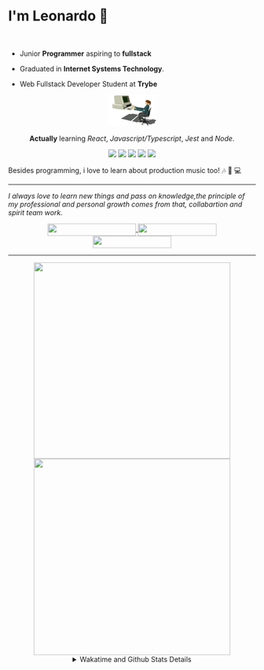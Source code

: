 # I'm Leonardo 🌈
<p align="center">
<img src="https://upload.wikimedia.org/wikipedia/en/thumb/0/05/Flag_of_Brazil.svg/1200px-Flag_of_Brazil.svg.png" width=20 height=15 / >
<img src="https://upload.wikimedia.org/wikipedia/commons/2/2b/Bandeira_do_estado_de_S%C3%A3o_Paulo.svg" width=20 height=15 / >
</p>

- Junior <b>Programmer</b> aspiring to <b>fullstack</b>

- Graduated in <b>Internet Systems Technology</b>.

- Web Fullstack Developer Student at <b>Trybe</b>

<div align="center">

<img src="./img/computer.gif" width="100px">

**Actually** learning _React_, _Javascript/Typescript_, _Jest_ and  _Node_. 

</div>
       
<p align="center">
<img src="https://badges.aleen42.com/src/react.svg">
<img src="https://badges.aleen42.com/src/javascript.svg">
<img src="https://badges.aleen42.com/src/typescript.svg">
<img src="https://badges.aleen42.com/src/jest_1.svg">
<img src="https://badges.aleen42.com/src/node.svg">
<br>
</p>

Besides programming, i love to learn about production music too! :notes: :musical_keyboard: :computer:

* * *

<i>I always love to learn new things and pass on knowledge,the principle of my professional and personal growth comes from that, collabartion and spirit team work.</i><br>

<div align="center">
       
<a href="https://www.linkedin.com/in/lcds90/">
  <img align="center" src="https://img.shields.io/static/v1?logo=linkedin&label=linkedin&message=lcds90&color=blue&style=for-the-badge" height=25 width=180/>
</a>
<a href="http://lcds.me">
  <img align="center" src="https://img.shields.io/static/v1?&label=Portflio&message=site&color=green&style=for-the-badge" height=25 width=160/>
</a>
<a href="mailto:lcds90@gmail.com">
  <img align="center" src="https://img.shields.io/static/v1?&logo=gmail&label=Send&message=Email&color=red&style=for-the-badge" height=25 width=160/>
</a>
       
</div>

* * *

<div align="center">
<a href="https://github.com/lcds90/">
  <img align="center" src="https://github-readme-stats.vercel.app/api/top-langs/?username=lcds90&langs_count=10&theme=gruvbox&layout=compact&include_all_commits=true" height="400px" width="400px"/>
</a>
<a href="https://wakatime.com/@lcds90">
  <img align="center" src="https://github-readme-stats.vercel.app/api/wakatime?username=lcds90&theme=gruvbox&layout=compact" height="400px" width="400px"/>
</a>
       
<details>
       <summary>Wakatime and Github Stats Details</summary>
       <div align="justify">
              
<!--START_SECTION:waka-->
![Profile Views](http://img.shields.io/badge/Profile%20Views-8-blue)

**🐱 My Github Data** 

> 🏆 633 Contributions in the Year 2021
 > 
> 📦 530.7 kB Used in Github's Storage 
 > 
> 💼 Opted to Hire
 > 
> 📜 52 Public Repositories 
 > 
> 🔑 35 Private Repositories  
 > 
**I'm a Night 🦉** 

```text
🌞 Morning    89 commits     ████░░░░░░░░░░░░░░░░░░░░░   15.86% 
🌆 Daytime    160 commits    ███████░░░░░░░░░░░░░░░░░░   28.52% 
🌃 Evening    175 commits    ███████░░░░░░░░░░░░░░░░░░   31.19% 
🌙 Night      137 commits    ██████░░░░░░░░░░░░░░░░░░░   24.42%

```
📅 **I'm Most Productive on Saturday** 

```text
Monday       98 commits     ████░░░░░░░░░░░░░░░░░░░░░   17.47% 
Tuesday      80 commits     ███░░░░░░░░░░░░░░░░░░░░░░   14.26% 
Wednesday    48 commits     ██░░░░░░░░░░░░░░░░░░░░░░░   8.56% 
Thursday     46 commits     ██░░░░░░░░░░░░░░░░░░░░░░░   8.2% 
Friday       61 commits     ██░░░░░░░░░░░░░░░░░░░░░░░   10.87% 
Saturday     114 commits    █████░░░░░░░░░░░░░░░░░░░░   20.32% 
Sunday       114 commits    █████░░░░░░░░░░░░░░░░░░░░   20.32%

```


📊 **This Week I Spent My Time On** 

```text
⌚︎ Time Zone: America/Sao_Paulo

💬 Programming Languages: 
JavaScript               24 hrs 46 mins      ████████████░░░░░░░░░░░░░   50.87% 
JSX                      17 hrs 8 mins       ████████░░░░░░░░░░░░░░░░░   35.21% 
JSON                     3 hrs 28 mins       █░░░░░░░░░░░░░░░░░░░░░░░░   7.13% 
Markdown                 2 hrs 36 mins       █░░░░░░░░░░░░░░░░░░░░░░░░   5.35% 
HTML                     13 mins             ░░░░░░░░░░░░░░░░░░░░░░░░░   0.46%

🔥 Editors: 
VS Code                  48 hrs 41 mins      █████████████████████████   100.0%

🐱‍💻 Projects: 
tocae_music-player       32 hrs 6 mins       ████████████████░░░░░░░░░   65.93% 
sd-013-a-project-frontend6 hrs 45 mins       ███░░░░░░░░░░░░░░░░░░░░░░   13.88% 
css-course-grid          3 hrs 36 mins       █░░░░░░░░░░░░░░░░░░░░░░░░   7.41% 
music_player             2 hrs 11 mins       █░░░░░░░░░░░░░░░░░░░░░░░░   4.49% 
sd-013-a-project-react-te1 hr 45 mins        █░░░░░░░░░░░░░░░░░░░░░░░░   3.61%

💻 Operating System: 
Linux                    48 hrs 34 mins      █████████████████████████   99.74% 
Windows                  7 mins              ░░░░░░░░░░░░░░░░░░░░░░░░░   0.26%

```

**I Mostly Code in JavaScript** 

```text
JavaScript               30 repos            █████████░░░░░░░░░░░░░░░░   37.04% 
TypeScript               15 repos            ████░░░░░░░░░░░░░░░░░░░░░   18.52% 
HTML                     14 repos            ████░░░░░░░░░░░░░░░░░░░░░   17.28% 
CSS                      6 repos             █░░░░░░░░░░░░░░░░░░░░░░░░   7.41% 
PHP                      5 repos             █░░░░░░░░░░░░░░░░░░░░░░░░   6.17%

```


**Timeline**

![Chart not found](https://raw.githubusercontent.com/lcds90/lcds90/main/charts/bar_graph.png) 


 Last Updated on 24/08/2021
<!--END_SECTION:waka-->
              
              
   </div>
</details>
       
       
</div>
